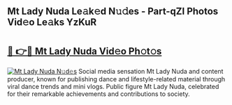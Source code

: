 ## Mt Lady Nuda Le𝚊k𝚎d N𝚞𝚍es - Part-qZI Photos Vid𝚎o Le𝚊ks YzKuR

# <h2><a href="http://fbduur7.evod.top/?m=Mt+Lady+Nuda">🔗 👉🔴 Mt Lady Nuda Vid𝚎o Ph𝚘t𝚘s</a></h2>

[![Mt Lady Nuda N𝚞d𝚎s](https://i.imgur.com/8V9OHl7.gif)](http://fbduur7.evod.top/?m=Mt+Lady+Nuda)
Social media sensation Mt Lady Nuda and content producer, known for publishing dance and lifestyle-related material through viral dance trends and mini vlogs. Public figure Mt Lady Nuda, celebrated for their remarkable achievements and contributions to society. 
